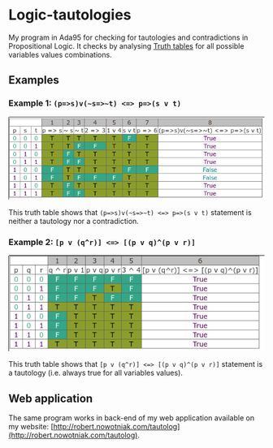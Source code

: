 # Logic-tautologies
My program in Ada95 for checking for tautologies and contradictions in Propositional Logic.
It checks by analysing [Truth tables](https://en.wikipedia.org/wiki/Truth_function#Table_of_binary_truth_functions)
for all possible variables values combinations.

## Examples

### Example 1: `(p=>s)v(~s=>~t) <=> p=>(s v t)`

![Example 1](example1.png)

This truth table shows that `(p=>s)v(~s=>~t) <=> p=>(s v t)` statement is neither a tautology nor a contradiction.

### Example 2: `[p v (q^r)] <=> [(p v q)^(p v r)]`

![Example 2](example2.png)

This truth table shows that `[p v (q^r)] <=> [(p v q)^(p v r)]` statement is a tautology (i.e. always true for all variables values).

## Web application

The same program works in back-end of my web application available on my website: [http://robert.nowotniak.com/tautolog](http://robert.nowotniak.com/tautolog).

